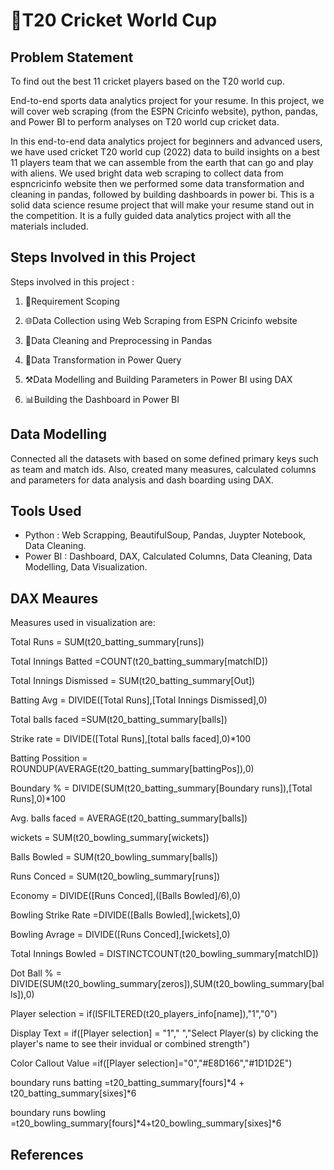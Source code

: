 
# 🏏T20 Cricket World Cup
 


## Problem Statement
To find out the best 11 cricket players based on the T20 world cup.

End-to-end sports data analytics project for your resume. In this project, we will cover web scraping (from the ESPN Cricinfo website), python, pandas, and Power BI to perform analyses on T20 world cup cricket data.

In this end-to-end data analytics project for beginners and advanced users, we have used cricket T20 world cup (2022) data to build insights on a best 11 players team that we can assemble from the earth that can go and play with aliens. We used bright data web scraping to collect data from espncricinfo website then we performed some data transformation and cleaning in pandas, followed by building dashboards in power bi. This is a solid data science resume project that will make your resume stand out in the competition. It is a fully guided data analytics project with all the materials included.

## Steps Involved in this Project

Steps involved in this project :

1. 📝Requirement Scoping

2. 🌐Data Collection using Web Scraping from ESPN Cricinfo website

3. 🧹Data Cleaning and Preprocessing in Pandas
4. 🔄Data Transformation in Power Query
5. ⚒️Data Modelling and Building Parameters in Power BI using DAX
6. 📊Building the Dashboard in Power BI

## Data Modelling

Connected all the datasets with based on some defined primary keys such as team and match ids. Also, created many measures, calculated columns and parameters for data analysis and dash boarding using DAX.

## Tools Used 

- Python : Web Scrapping, BeautifulSoup, Pandas, Juypter Notebook, Data Cleaning.
- Power BI : Dashboard, DAX, Calculated Columns, Data Cleaning, Data Modelling, Data Visualization.




## DAX Meaures
Measures used in visualization are:

Total Runs = SUM(t20_batting_summary[runs])

Total Innings Batted =COUNT(t20_batting_summary[matchID])

Total Innings Dismissed = SUM(t20_batting_summary[Out])

Batting Avg = DIVIDE([Total Runs],[Total Innings Dismissed],0)

Total balls faced =SUM(t20_batting_summary[balls])

Strike rate = DIVIDE([Total Runs],[total balls faced],0)*100

Batting Possition = ROUNDUP(AVERAGE(t20_batting_summary[battingPos]),0)

Boundary % = DIVIDE(SUM(t20_batting_summary[Boundary runs]),[Total Runs],0)*100

Avg. balls faced =  AVERAGE(t20_batting_summary[balls])

wickets = SUM(t20_bowling_summary[wickets])

Balls Bowled = SUM(t20_bowling_summary[balls])

Runs Conced = SUM(t20_bowling_summary[runs])

Economy = DIVIDE([Runs Conced],([Balls Bowled]/6),0)

Bowling Strike Rate =DIVIDE([Balls Bowled],[wickets],0)

Bowling Avrage = DIVIDE([Runs Conced],[wickets],0)

Total Innings Bowled = DISTINCTCOUNT(t20_bowling_summary[matchID])

Dot Ball % = DIVIDE(SUM(t20_bowling_summary[zeros]),SUM(t20_bowling_summary[balls]),0)

Player selection = if(ISFILTERED(t20_players_info[name]),"1","0")

Display Text = if([Player selection] = "1"," ","Select Player(s) by clicking the player's name to see their invidual or combined strength")

Color Callout Value =if([Player selection]="0","#E8D166","#1D1D2E")

boundary runs batting =t20_batting_summary[fours]*4 + t20_batting_summary[sixes]*6

boundary runs bowling =t20_bowling_summary[fours]*4+t20_bowling_summary[sixes]*6


## References 

